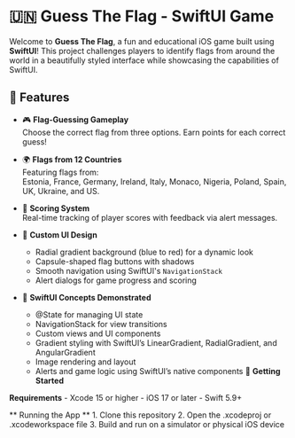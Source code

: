 # 🇺🇳 Guess The Flag - SwiftUI Game

Welcome to **Guess The Flag**, a fun and educational iOS game built using **SwiftUI**! This project challenges players to identify flags from around the world in a beautifully styled interface while showcasing the capabilities of SwiftUI.

## 📱 Features

- 🎮 **Flag-Guessing Gameplay**  
  Choose the correct flag from three options. Earn points for each correct guess!

- 🌍 **Flags from 12 Countries**  
  Featuring flags from:  
  Estonia, France, Germany, Ireland, Italy, Monaco, Nigeria, Poland, Spain, UK, Ukraine, and US.

- 🧠 **Scoring System**  
  Real-time tracking of player scores with feedback via alert messages.

- 🎨 **Custom UI Design**  
  - Radial gradient background (blue to red) for a dynamic look  
  - Capsule-shaped flag buttons with shadows  
  - Smooth navigation using SwiftUI's `NavigationStack`  
  - Alert dialogs for game progress and scoring

- 🧪 **SwiftUI Concepts Demonstrated**
  	- @State for managing UI state
  	- NavigationStack for view transitions
	- Custom views and UI components
	- Gradient styling with SwiftUI’s LinearGradient, RadialGradient, and AngularGradient
	- Image rendering and layout
	- Alerts and game logic using SwiftUI’s native components
🚀 **Getting Started**

**Requirements**
	- Xcode 15 or higher
	- iOS 17 or later
	- Swift 5.9+

** Running the App **
	1.	Clone this repository
	2.	Open the .xcodeproj or .xcodeworkspace file
	3.	Build and run on a simulator or physical iOS device
